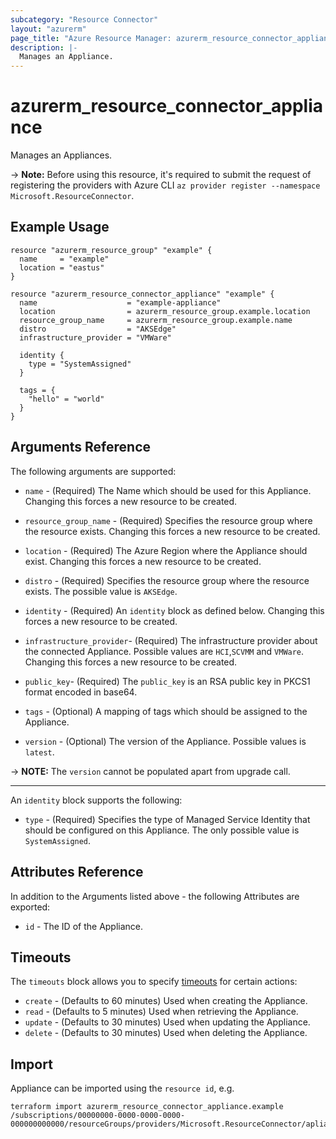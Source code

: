 ```yaml
---
subcategory: "Resource Connector"
layout: "azurerm"
page_title: "Azure Resource Manager: azurerm_resource_connector_appliance"
description: |-
  Manages an Appliance.
---
```


# azurerm_resource_connector_appliance

Manages an Appliances.

-> **Note:** Before using this resource, it's required to submit the request of registering the providers with Azure CLI `az provider register --namespace Microsoft.ResourceConnector`.

## Example Usage

```hcl
resource "azurerm_resource_group" "example" {
  name     = "example"
  location = "eastus"
}

resource "azurerm_resource_connector_appliance" "example" {
  name                    = "example-appliance"
  location                = azurerm_resource_group.example.location
  resource_group_name     = azurerm_resource_group.example.name
  distro                  = "AKSEdge"
  infrastructure_provider = "VMWare"

  identity {
    type = "SystemAssigned"
  }

  tags = {
    "hello" = "world"
  }
}
```

## Arguments Reference

The following arguments are supported:

* `name` - (Required) The Name which should be used for this Appliance. Changing this forces a new resource to be created.

* `resource_group_name` - (Required) Specifies the resource group where the resource exists. Changing this forces a new resource to be created.

* `location` - (Required) The Azure Region where the Appliance should exist. Changing this forces a new resource to be created.

* `distro` - (Required) Specifies the resource group where the resource exists. The possible value is `AKSEdge`.

* `identity` - (Required) An `identity` block as defined below. Changing this forces a new resource to be created.

* `infrastructure_provider`- (Required) The infrastructure provider about the connected Appliance. Possible values are `HCI`,`SCVMM` and `VMWare`. Changing this forces a new resource to be created.

* `public_key`- (Required) The `public_key` is an RSA public key in PKCS1 format encoded in base64.

* `tags` - (Optional) A mapping of tags which should be assigned to the Appliance.

* `version` - (Optional) The version of the Appliance. Possible values is `latest`.

-> **NOTE:** The `version` cannot be populated apart from upgrade call.

---

An `identity` block supports the following:

* `type` - (Required) Specifies the type of Managed Service Identity that should be configured on this Appliance. The only possible value is `SystemAssigned`.


## Attributes Reference

In addition to the Arguments listed above - the following Attributes are exported: 

* `id` - The ID of the Appliance.

## Timeouts

The `timeouts` block allows you to specify [timeouts](https://www.terraform.io/language/resources/syntax#operation-timeouts) for certain actions:

* `create` - (Defaults to 60 minutes) Used when creating the Appliance.
* `read` - (Defaults to 5 minutes) Used when retrieving the Appliance.
* `update` - (Defaults to 30 minutes) Used when updating the Appliance.
* `delete` - (Defaults to 30 minutes) Used when deleting the Appliance.

## Import

Appliance can be imported using the `resource id`, e.g.

```shell
terraform import azurerm_resource_connector_appliance.example /subscriptions/00000000-0000-0000-0000-000000000000/resourceGroups/providers/Microsoft.ResourceConnector/apliances/appliancesExample
```
